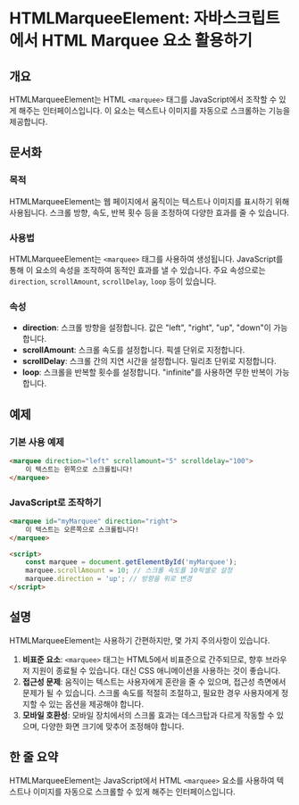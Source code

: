 <!--
Meta Description: # HTMLMarqueeElement: 자바스크립트에서 HTML Marquee 요소 활용하기 ## 개요 HTMLMarqueeElement는 HTML `<marquee>` 태그를 JavaScript에서 조작할 수 있게 해주는 인터페이스입니다. 이 요소는 텍스트나 이미지를...
Meta Keywords: marquee, 스크롤, 있습니다, html, htmlmarqueeelement는
-->

# HTMLMarqueeElement: 자바스크립트에서 HTML Marquee 요소 활용하기

## 개요
HTMLMarqueeElement는 HTML `<marquee>` 태그를 JavaScript에서 조작할 수 있게 해주는 인터페이스입니다. 이 요소는 텍스트나 이미지를 자동으로 스크롤하는 기능을 제공합니다.

## 문서화
### 목적
HTMLMarqueeElement는 웹 페이지에서 움직이는 텍스트나 이미지를 표시하기 위해 사용됩니다. 스크롤 방향, 속도, 반복 횟수 등을 조정하여 다양한 효과를 줄 수 있습니다. 

### 사용법
HTMLMarqueeElement는 `<marquee>` 태그를 사용하여 생성됩니다. JavaScript를 통해 이 요소의 속성을 조작하여 동적인 효과를 낼 수 있습니다. 주요 속성으로는 `direction`, `scrollAmount`, `scrollDelay`, `loop` 등이 있습니다.

### 속성
- **direction**: 스크롤 방향을 설정합니다. 값은 "left", "right", "up", "down"이 가능합니다.
- **scrollAmount**: 스크롤 속도를 설정합니다. 픽셀 단위로 지정합니다.
- **scrollDelay**: 스크롤 간의 지연 시간을 설정합니다. 밀리초 단위로 지정합니다.
- **loop**: 스크롤을 반복할 횟수를 설정합니다. "infinite"를 사용하면 무한 반복이 가능합니다.

## 예제
### 기본 사용 예제
```html
<marquee direction="left" scrollamount="5" scrolldelay="100">
    이 텍스트는 왼쪽으로 스크롤됩니다!
</marquee>
```

### JavaScript로 조작하기
```html
<marquee id="myMarquee" direction="right">
    이 텍스트는 오른쪽으로 스크롤됩니다!
</marquee>

<script>
    const marquee = document.getElementById('myMarquee');
    marquee.scrollAmount = 10; // 스크롤 속도를 10픽셀로 설정
    marquee.direction = 'up'; // 방향을 위로 변경
</script>
```

## 설명
HTMLMarqueeElement는 사용하기 간편하지만, 몇 가지 주의사항이 있습니다. 

1. **비표준 요소**: `<marquee>` 태그는 HTML5에서 비표준으로 간주되므로, 향후 브라우저 지원이 종료될 수 있습니다. 대신 CSS 애니메이션을 사용하는 것이 좋습니다.
2. **접근성 문제**: 움직이는 텍스트는 사용자에게 혼란을 줄 수 있으며, 접근성 측면에서 문제가 될 수 있습니다. 스크롤 속도를 적절히 조절하고, 필요한 경우 사용자에게 정지할 수 있는 옵션을 제공해야 합니다.
3. **모바일 호환성**: 모바일 장치에서의 스크롤 효과는 데스크탑과 다르게 작동할 수 있으며, 다양한 화면 크기에 맞추어 조정해야 합니다.

## 한 줄 요약
HTMLMarqueeElement는 JavaScript에서 HTML `<marquee>` 요소를 사용하여 텍스트나 이미지를 자동으로 스크롤할 수 있게 해주는 인터페이스입니다.